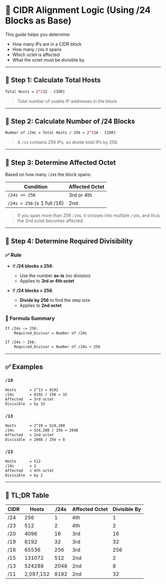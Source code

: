 # 📘 CIDR Alignment Logic (Using /24 Blocks as Base)

This guide helps you determine:

* How many IPs are in a CIDR block
* How many `/24`s it spans
* Which octet is affected
* What the octet must be divisible by

---

## 🔹 Step 1: Calculate Total Hosts

```bash
Total Hosts = 2^(32 - CIDR)
```

> Total number of usable IP addresses in the block.

---

## 🔹 Step 2: Calculate Number of /24 Blocks

```bash
Number of /24s = Total Hosts / 256 = 2^(24 - CIDR)
```

> A `/24` contains 256 IPs, so divide total IPs by 256.

---

## 🔹 Step 3: Determine Affected Octet

Based on how many `/24`s the block spans:

| Condition                   | Affected Octet |
| --------------------------- | -------------- |
| `/24s <= 256`               | 3rd or 4th     |
| `/24s > 256` (≥ 1 full /16) | 2nd            |

> If you span more than 256 `/24`s, it crosses into multiple `/16`s, and thus the 2nd octet becomes affected.

---

## 🔹 Step 4: Determine Required Divisibility

### ✅ Rule

* If **/24 blocks ≤ 256**:

  * Use the number **as-is** (no division)
  * Applies to **3rd or 4th octet**

* If **/24 blocks > 256**:

  * **Divide by 256** to find the step size
  * Applies to **2nd octet**

### 🧮 Formula Summary

```bash
If /24s <= 256:
    Required_Divisor = Number of /24s

If /24s > 256:
    Required_Divisor = Number of /24s ÷ 256
```

---

## ✅ Examples

### `/19`

```bash
Hosts      = 2^13 = 8192
/24s       = 8192 / 256 = 32
Affected   = 3rd octet
Divisible  = by 32
```

### `/13`

```bash
Hosts      = 2^19 = 524,288
/24s       = 524,288 / 256 = 2048
Affected   = 2nd octet
Divisible  = 2048 / 256 = 8
```

### `/23`

```bash
Hosts      = 512
/24s       = 2
Affected   = 4th octet
Divisible  = by 2
```

---

## 🧠 TL;DR Table

| CIDR | Hosts     | /24s | Affected Octet | Divisible By |
| ---- | --------- | ---- | -------------- | ------------ |
| /24  | 256       | 1    | 4th            | 1            |
| /23  | 512       | 2    | 4th            | 2            |
| /20  | 4096      | 16   | 3rd            | 16           |
| /19  | 8192      | 32   | 3rd            | 32           |
| /16  | 65536     | 256  | 3rd            | 256          |
| /15  | 131072    | 512  | 2nd            | 2            |
| /13  | 524288    | 2048 | 2nd            | 8            |
| /11  | 2,097,152 | 8192 | 2nd            | 32           |

